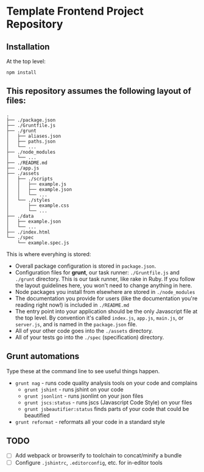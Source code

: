 # Template Frontend Project Repository

## Installation

At the top level:

```
npm install
```

## This repository assumes the following layout of files:

```
.
├── ./package.json
├── ./Gruntfile.js
├── ./grunt
│   ├── aliases.json
│   ├── paths.json
│   └── ...
├── ./node_modules
│   └── ...
├── ./README.md
├── ./app.js
├── ./assets
│   ├── ./scripts
│   │   ├── example.js
│   │   ├── example.json
│   │   └── ...
│   └── ./styles
│       ├── example.css
│       └── ...
├── ./data
│   ├── example.json
│   └── ...
├── ./index.html
└── ./spec
    └── example.spec.js
```

This is where everyhing is stored:

* Overall package configuration is stored in `package.json`.
* Configuration files for **grunt**, our task runner: `./Gruntfile.js` and `./grunt` directory.  This is our task runner, like rake in Ruby.  If you follow the layout guidelines here, you won't need to change anything in here.
* Node packages you install from elsewhere are stored in `./node_modules`
* The documentation you provide for users (like the documentation you're reading right now!) is included in `./README.md`
* The entry point into your application should be the only Javascript file at the top level.  By convention it's called `index.js`, `app.js`, `main.js`, or `server.js`, and is named in the `package.json` file.
* All of your other code goes into the `./assets` directory.
* All of your tests go into the `./spec` (specification) directory.

## Grunt automations

Type these at the command line to see useful things happen.

* `grunt nag` - runs code quality analysis tools on your code and complains
    * `grunt jshint` - runs jshint on your code
    * `grunt jsonlint` - runs jsonlint on your json files
    * `grunt jscs:status` - runs jscs (Javascript Code Style) on your files
    * `grunt jsbeautifier:status` finds parts of your code that could be beautified
* `grunt reformat` - reformats all your code in a standard style

## TODO

* [ ] Add webpack or browserify to toolchain to concat/minify a bundle
* [ ] Configure `.jshintrc`, `.editorconfig`, etc. for in-editor tools
